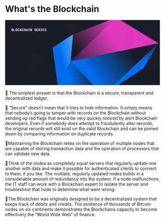   # What's the Blockchain

  <img src="main.gif">
  
  📌 The simplest answer is that the Blockchain is a secure, transparent and decentralized ledger.

  📌  “Secure” doesn’t mean that it tries to hide information. It simply means that nobody’s going to tamper with records on the Blockchain without sending up red flags that would be very quickly noticed by alert Blockchain developers. Even if somebody does attempt to fraudulently alter records, the original records will still exist on the valid Blockchain and can be pinned down by comparing information on duplicate records.

📌Maintaining the Blockchain relies on the operation of multiple nodes that are capable of storing transaction data and the operation of processors that can validate new data.

📌Think of the nodes as completely equal servers that regularly update one another with data and make it possible for authenticated clients to connect to them, if you like. The multiple, regularly updated nodes builds in a considerable amount of redundancy into the system. If a node malfunctions, the IT staff can work with a Blockchain expert to isolate the server and troubleshoot that node to determine what went wrong.

📌The Blockchain was originally designed to be a decentralized system that keeps track of debits and credits. The existence of thousands of Bitcoin nodes on six continents demonstrates the Blockchains capacity to become effectively the “World Wide Web” of finance.
